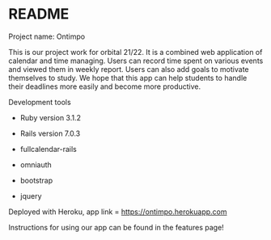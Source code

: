 # README

Project name: Ontimpo

This is our project work for orbital 21/22. It is a combined web application of calendar and time managing. Users can record time spent on various events and viewed them in weekly report. Users can also add goals to motivate themselves to study. We hope that this app can help students to handle their deadlines more easily and become more productive.


Development tools

* Ruby version 3.1.2

* Rails version 7.0.3

* fullcalendar-rails

* omniauth

* bootstrap

* jquery

Deployed with Heroku,
app link = https://ontimpo.herokuapp.com

Instructions for using our app can be found in the features page!



